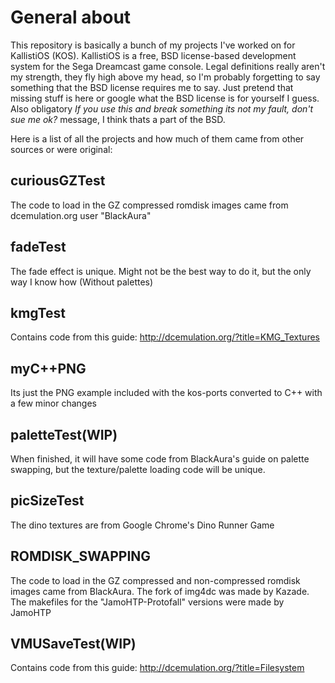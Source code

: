 # General about

This repository is basically a bunch of my projects I've worked on for KallistiOS (KOS). KallistiOS is a free, BSD license-based development system for the Sega Dreamcast game console. Legal definitions really aren't my strength, they fly high above my head, so I'm probably forgetting to say something that the BSD license requires me to say. Just pretend that missing stuff is here or google what the BSD license is for yourself I guess. Also obligatory *If you use this and break something its not my fault, don't sue me ok?* message, I think thats a part of the BSD.

Here is a list of all the projects and how much of them came from other sources or were original:

## curiousGZTest
The code to load in the GZ compressed romdisk images came from dcemulation.org user "BlackAura"

## fadeTest
The fade effect is unique. Might not be the best way to do it, but the only way I know how (Without palettes)

## kmgTest
Contains code from this guide: http://dcemulation.org/?title=KMG_Textures

## myC++PNG
Its just the PNG example included with the kos-ports converted to C++ with a few minor changes

## paletteTest(WIP)
When finished, it will have some code from BlackAura's guide on palette swapping, but the texture/palette loading code will be unique.

## picSizeTest
The dino textures are from Google Chrome's Dino Runner Game

## ROMDISK_SWAPPING
The code to load in the GZ compressed and non-compressed romdisk images came from BlackAura. The fork of img4dc was made by Kazade. The makefiles for the "JamoHTP-Protofall" versions were made by JamoHTP

## VMUSaveTest(WIP)
Contains code from this guide: http://dcemulation.org/?title=Filesystem
